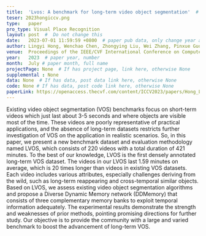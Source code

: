 ```yaml
---
title:  'Lvos: A benchmark for long-term video object segmentation'  #  Paper title, covered by ''
teser: 2023hongiccv.png
type:   paper
pro_type: Visual Place Recognition
layout: post  #  Do not change this
date:   2023-07-01 11:59:59 +0800  # paper pub data, only change year and month according to this format
author: Lingyi Hong, Wenchao Chen, Zhongying Liu, Wei Zhang, Pinxue Guo, Zhaoyu Chen, Wenqiang Zhang # authors information
venue:  Proceedings of the IEEE/CVF International Conference on Computer Vision (ICCV) (CCF A) # Where it be, ICCV and CVPR remove IEEE Conference on,
year:   2023  # paper year, number
month:  July # paper month, full name
projectPage: None  # If has project page, link here, otherwise None
supplemental : None
data: None  # If has data, post data link here, otherwise None
code: None # If has data, post code link here, otherwise None
paperLink: https://openaccess.thecvf.com/content/ICCV2023/papers/Hong_LVOS_A_Benchmark_for_Long-term_Video_Object_Segmentation_ICCV_2023_paper.pdf # post paper pdf link here
---
```


Existing video object segmentation (VOS) benchmarks focus on short-term videos which just last about 3-5 seconds and where objects are visible most of the time. These videos are poorly representative of practical applications, and the absence of long-term datasets restricts further investigation of VOS on the application in realistic scenarios. So, in this paper, we present a new benchmark dataset and evaluation methodology named LVOS, which consists of 220 videos with a total duration of 421 minutes. To the best of our knowledge, LVOS is the first densely annotated long-term VOS dataset. The videos in our LVOS last 1.59 minutes on average, which is 20 times longer than videos in existing VOS datasets. Each video includes various attributes, especially challenges deriving from the wild, such as long-term reappearing and cross-temporal similar objects. Based on LVOS, we assess existing video object segmentation algorithms and propose a Diverse Dynamic Memory network (DDMemory) that consists of three complementary memory banks to exploit temporal information adequately. The experimental results demonstrate the strength and weaknesses of prior methods, pointing promising directions for further study. Our objective is to provide the community with a large and varied benchmark to boost the advancement of long-term VOS.
